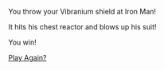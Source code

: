 You throw your Vibranium shield at Iron Man!

It hits his chest reactor and blows up his suit!

You win!

[Play Again?](avengersCivilWar/welcome.md)